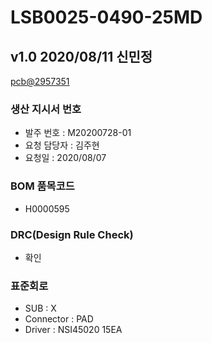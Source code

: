 # LSB0025-0490-25MD

## v1.0 2020/08/11 신민정
[pcb@2957351](https://github.com/enthusapp/pcb/commit/295735191150e0ce6a408fdd421c573564bb0b56)

### 생산 지시서 번호
* 발주 번호 : M20200728-01
* 요청 담당자 : 김주현
* 요청일 : 2020/08/07

###  BOM 품목코드
* H0000595

### DRC(Design Rule Check)
* 확인

### 표준회로
* SUB : X
* Connector : PAD
* Driver : NSI45020 15EA